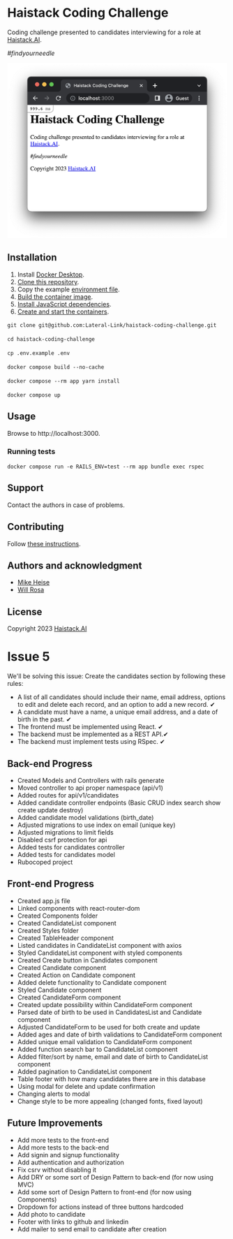 # Haistack Coding Challenge

Coding challenge presented to candidates interviewing for a role at [Haistack.AI](https://www.linkedin.com/company/haistack/).

_#findyourneedle_

![A screenshot of the application](SCREENSHOT.png)

## Installation

1. Install [Docker Desktop](https://docs.docker.com/get-docker/).
2. [Clone this repository](https://docs.github.com/en/repositories/creating-and-managing-repositories/cloning-a-repository).
3. Copy the example [environment file](https://docs.docker.com/compose/environment-variables/env-file/).   
4. [Build the container image](https://docs.docker.com/engine/reference/commandline/compose_build/).
5. [Install JavaScript dependencies](https://classic.yarnpkg.com/en/docs/cli/install).
6. [Create and start the containers](https://docs.docker.com/engine/reference/commandline/compose_up/).

```shell
git clone git@github.com:Lateral-Link/haistack-coding-challenge.git

cd haistack-coding-challenge

cp .env.example .env

docker compose build --no-cache

docker compose --rm app yarn install

docker compose up
```

## Usage

Browse to http://localhost:3000.

### Running tests

```shell
docker compose run -e RAILS_ENV=test --rm app bundle exec rspec
```

## Support

Contact the authors in case of problems.  

## Contributing

Follow [these instructions](https://docs.github.com/en/get-started/quickstart/contributing-to-projects).

## Authors and acknowledgment

- [Mike Heise](mailto:mheise@haistack.ai)
- [Will Rosa](mailto:wrosa@haistack.ai)

## License

Copyright 2023 [Haistack.AI](https://www.linkedin.com/company/haistack/)

# Issue 5

We'll be solving this issue:
Create the candidates section by following these rules:

- A list of all candidates should include their name, email address, options to edit and delete each record, and an option to add a new record. ✔
- A candidate must have a name, a unique email address, and a date of birth in the past. ✔
- The frontend must be implemented using React. ✔
- The backend must be implemented as a REST API.✔
- The backend must implement tests using RSpec. ✔

## Back-end Progress
- Created Models and Controllers with rails generate
- Moved controller to api proper namespace (api/v1)
- Added routes for api/v1/candidates
- Added candidate controller endpoints (Basic CRUD index search show create update destroy)
- Added candidate model validations (birth_date)
- Adjusted migrations to use index on email (unique key)
- Adjusted migrations to limit fields
- Disabled csrf protection for api
- Added tests for candidates controller
- Added tests for candidates model
- Rubocoped project

## Front-end Progress

- Created app.js file
- Linked components with react-router-dom
- Created Components folder
- Created CandidateList component
- Created Styles folder
- Created TableHeader component
- Listed candidates in CandidateList component with axios
- Styled CandidateList component with styled components
- Created Create button in Candidates component
- Created Candidate component
- Created Action on Candidate component
- Added delete functionality to Candidate component
- Styled Candidate component
- Created CandidateForm component
- Created update possibility within CandidateForm component
- Parsed date of birth to be used in CandidatesList and Candidate component
- Adjusted CandidateForm to be used for both create and update
- Added ages and date of birth validations to CandidateForm component
- Added unique email validation to CandidateForm component
- Added function search bar to CandidateList component
- Added filter/sort by name, email and date of birth to CandidateList component
- Added pagination to CandidateList component
- Table footer with how many candidates there are in this database
- Using modal for delete and update confirmation
- Changing alerts to modal
- Change style to be more appealing (changed fonts, fixed layout)
## Future Improvements

- Add more tests to the front-end
- Add more tests to the back-end
- Add signin and signup functionality
- Add authentication and authorization
- Fix csrv without disabling it
- Add DRY or some sort of Design Pattern to back-end (for now using MVC)
- Add some sort of Design Pattern to front-end  (for now using Components)
- Dropdown for actions instead of three buttons hardcoded
- Add photo to candidate
- Footer with links to github and linkedin
- Add mailer to send email to candidate after creation